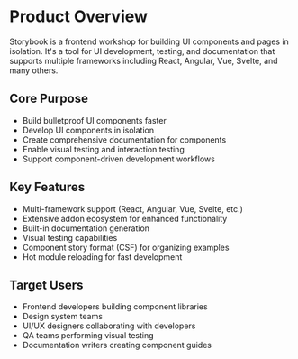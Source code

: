 # Product Overview

Storybook is a frontend workshop for building UI components and pages in isolation. It's a tool for UI development, testing, and documentation that supports multiple frameworks including React, Angular, Vue, Svelte, and many others.

## Core Purpose

- Build bulletproof UI components faster
- Develop UI components in isolation
- Create comprehensive documentation for components
- Enable visual testing and interaction testing
- Support component-driven development workflows

## Key Features

- Multi-framework support (React, Angular, Vue, Svelte, etc.)
- Extensive addon ecosystem for enhanced functionality
- Built-in documentation generation
- Visual testing capabilities
- Component story format (CSF) for organizing examples
- Hot module reloading for fast development

## Target Users

- Frontend developers building component libraries
- Design system teams
- UI/UX designers collaborating with developers
- QA teams performing visual testing
- Documentation writers creating component guides
